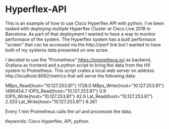# Hyperflex-API

This is an example of how to use Cisco Hyperflex API with python. I've been tasked with deploying multiple Hyperflex Cluster at Cisco Live 2018 in Barcelona. As part of that deployment I wanted to have a way to monitor performace of the system. The Hyperflex system has a built performace "screen" that can be accessed via the http://<ip>/perf link but I wanted to have both of my systems data presented on one scree. 

I decided to use the "Prometheus" https://prometheus.io/ as backend, Grafana as frontend and a python script to bring the data from the HX system to Prometheus. This script crates a local web server on address http://localhost:8082/metrics that will serve the following data: 

MBps_Read{host="10.127.253.81"} 1728.0
MBps_Write{host="10.127.253.81"} 1490454.7
IOPS_Read{host="10.127.253.81"} 0.9
IOPS_Write{host="10.127.253.81"} 42.9
Lat_Read{host="10.127.253.81"} 2.333
Lat_Write{host="10.127.253.81"} 6.261

Every 1 min Prometheus calls the url and processes the data.

Keywords: Cisco Hyperflex, API, python.
